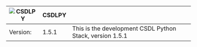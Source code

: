 
![CSDLPY](http://polar.ncep.noaa.gov/estofs/csdlpy-logo.png)  |   CSDLPY   |                                                           |
--------------------------------------------------------------|------------|-----------------------------------------------------------|
Version:                                                      | 1.5.1      |  This is the development CSDL Python Stack, version 1.5.1 | 



